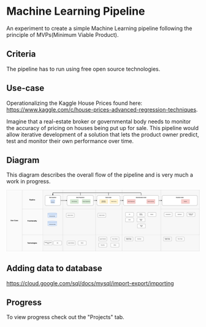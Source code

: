 # Machine Learning Pipeline
An experiment to create a simple Machine Learning pipeline following the principle of MVPs(Minimum Viable Product).

## Criteria
The pipeline has to run using free open source technologies.

## Use-case
Operationalizing the Kaggle House Prices found here: https://www.kaggle.com/c/house-prices-advanced-regression-techniques.

Imagine that a real-estate broker or governmental body needs to monitor the accuracy of pricing on houses being put up for sale. This pipeline would allow iterative development of a solution that lets the product owner predict, test and monitor their own performance over time.

## Diagram
This diagram describes the overall flow of the pipeline and is very much a work in progress.
<p align="center">
  <img src="Diagrams/ml_pipeline_diagram_v08.png" width="900"/>
</p>

## Adding data to database
https://cloud.google.com/sql/docs/mysql/import-export/importing

## Progress
To view progress check out the "Projects" tab.
